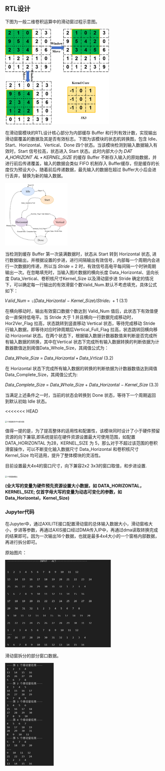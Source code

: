 ## RTL设计

下图为一般二维卷积运算中的滑动窗过程示意图。

<img src="Picture/%E5%8D%B7%E7%A7%AF%E6%BB%91%E5%8A%A8%E7%AA%97%E5%8E%9F%E7%90%86%E7%A4%BA%E6%84%8F%E5%9B%BE.png" alt="卷积滑动窗原理示意图" style="zoom: 33%;" />

在滑动窗模块的RTL设计核心部分为内部缓存 Buffer 和行列有效计数，实现输出滑动窗覆盖的数据及其是否有效标志。下图为该模块的状态机转换图，包含 Idle、Start、Horizontal、Vertical、Done 四个状态。当该模块检测到输入数据输入有效时，Start 信号拉高，状态进入 Start 状态。此时内部大小为 𝐷𝐴𝑇 𝐴_𝐻𝑂𝑅𝐼𝑍𝑂𝑁𝑇 𝐴𝐿 ∗ 𝐾𝐸𝑅𝑁𝐸𝐿_𝑆𝐼𝑍𝐸 的缓存 Buffer 不断存入输入的原始数据，并进行前后传递覆盖，输入的数据会类似 FIFO 机制存入 Buffer缓存，但是缓存的长度仅为预设大小，随着前后传递数据，最先输入的数据在超过 Buffer大小后会进行丢弃，替换为新的输入数据。

<img src="Picture/%E7%8A%B6%E6%80%81%E6%9C%BA%E5%9B%BE%E7%89%87.png" alt="状态机图片" style="zoom: 20%;" />

当检测到缓存 Buffer 第一次装满数据时，状态从 Start 转到 Horizontal 状态, 进行数据输出，并根据设置的步进，进行间隔输出有效信号，内部每一个周期内会进行一次数据的传递，所以当 𝑆𝑡𝑟𝑖𝑑𝑒 = 2 时，有效信号高电平每间隔一个时钟周期输出一次。在忽略填充时，当输入图片数据的横向长度 Data_Horizontal、竖向长度 Data_Vertical、卷积核尺寸Kernel_Size 以及滑动窗步进 Stride 确定的情况下，可以确定每一行输出的有效滑窗个数Valid_Num.默认不考虑填充，具体公式如下：

𝑉𝑎𝑙𝑖𝑑\_𝑁𝑢𝑚 = ⌊(𝐷𝑎𝑡𝑎\_𝐻𝑜𝑟𝑖𝑧𝑜𝑛𝑡𝑎𝑙 − 𝐾𝑒𝑟𝑛𝑒𝑙_𝑆𝑖𝑧𝑒)/𝑆𝑡𝑟𝑖𝑑𝑒⌋ + 1    (3.1)

在横向移动时，输出有效窗口数据个数达到 Valid_Num 值后，此状态下有效值便会一直保持低电平。当 Stride 大于 1 并且横向一行数据完成移动时，Hor2Ver_Flag 拉高，状态跳转到竖直移动 Vertical 状态，等待完成移动 Stride 行输入数据，即等待对应时钟周期后Vertical_Full_Flag 拉高，状态跳转回横向移动 Horizontal 状态。在两个状态下，根据输入数据计数器数值来判断是否完成所有输入数据的转换，其中在Vertical 状态下完成所有输入数据转换的判断依据为计数器数值达到阈值Data_Whole_Size，其阈值公式为：

𝐷𝑎𝑡𝑎\_𝑊ℎ𝑜𝑙𝑒_𝑆𝑖𝑧𝑒 = 𝐷𝑎𝑡𝑎_𝐻𝑜𝑟𝑖𝑧𝑜𝑛𝑡𝑎𝑙 ∗ 𝐷𝑎𝑡𝑎\_𝑉𝑟𝑡𝑖𝑐𝑎𝑙     (3.2)

在 Horizontal 状态下完成所有输入数据的转换的判断依据为计数器数值达到阈值Data_Complete_Size，其阈值公式为:

𝐷𝑎𝑡𝑎\_𝐶𝑜𝑚𝑝𝑙𝑒𝑡𝑒\_𝑆𝑖𝑧𝑒 = 𝐷𝑎𝑡𝑎\_𝑊ℎ𝑜𝑙𝑒_𝑆𝑖𝑧𝑒 + 𝐷𝑎𝑡𝑎_𝐻𝑜𝑟𝑖𝑧𝑜𝑛𝑡𝑎𝑙 − 𝐾𝑒𝑟𝑛𝑒𝑙\_𝑆𝑖𝑧𝑒       (3.3)

当满足上述条件之一时，当前的状态会转换到 Done 状态，等待下一个周期返回到默认初始 Idle 状态。

<<<<<<< HEAD

<img src="https://s2.loli.net/2024/07/15/Hqg9JuhlUovpXtb.png" alt="3.3滑窗模块Buffer缓存机制" style="zoom:33%;" />

值得一提的是，为了提高整体的适用性和配置性，该模块同时设计了小于硬件预留资源的向下兼容,即系统提前在硬件资源设置最大可使用范围，如配置DATA_HORIZONTAL 为28，KERNEL_SIZE 为 5，那么对于不超过该范围的卷积滑窗操作，可以不断变化输入数据尺寸 Data_Horizontal 和卷积核尺寸 Kernel_Size 均可适用，提升了整体模块的灵活性。

目前设置最大4x4的窗口尺寸，向下兼容2x2 3x3的窗口取值，和步进设置.

<img src="https://s2.loli.net/2024/07/15/5cheVziljS6XfMk.png" alt="3.4滑窗数据输出" style="zoom: 33%;" />

**(全大写的变量为硬件预先资源设置大小数据，如 DATA_HORIZONTAL，KERNEL_SIZE; 仅首字母大写的变量为动态可变化的参数，如 Data_Horizontal，Kernel_Size)**





### Jupyter代码

在Jupyter中，通过AXILITE接口配置滑动窗的总体输入数据大小，滑动窗格大小，步进等参数，再通过AXIS接口经过DMA传入IP中，再通过dma读取转换完成的结果即可。因为一次输出16个数据，也就是最多4x4大小的一个窗格内部数据，再进行拆分即可。

原始图片：

<img src="Picture/%E8%BE%93%E5%85%A5%E6%95%B0%E6%8D%AE.png" alt="image-20240715170606263" style="zoom: 50%;" />

滑动窗拆分的部分窗口数据。



<img src="Picture/%E8%BE%93%E5%87%BA%E7%AA%97%E6%A0%BC.png" alt="image-20240715170700226" style="zoom:50%;" />
